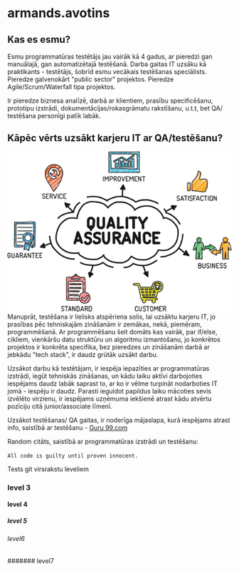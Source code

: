 # armands.avotins
## Kas es esmu?
Esmu programmatūras testētājs jau vairāk kā 4 gadus, ar pieredzi gan manuālajā, gan automatizētajā testēšanā.
Darba gaitas IT uzsāku kā praktikants - testētājs, šobrīd esmu vecākais testēšanas speciālists.
Pieredze galvenokārt "public sector" projektos.
Pieredze  Agile/Scrum/Waterfall tipa projektos.

Ir pieredze biznesa analīzē, darbā ar klientiem, prasību specificēšanu,  prototipu izstrādi, dokumentācijas/rokasgrāmatu rakstīšanu, u.t.t, bet QA/ testēšana  personīgi patīk labāk.

## Kāpēc vērts uzsākt karjeru IT ar QA/testēšanu?
![QA attēls](img/quality-assurance-graphic.png)
Manuprāt, testēšana ir lielisks atspēriena solis, lai uzsāktu karjeru IT, jo prasības pēc tehniskajām zināšanām ir zemākas, nekā, piemēram, programmēšanā.
Ar programmēšanu šeit domāts kas vairāk, par if/else, cikliem, vienkāršu datu struktūru un algoritmu izmantošanu, jo konkrētos projektos ir konkrēta specifika, bez pieredzes un zināšanām darbā ar jebkādu "tech stack", ir daudz grūtāk uzsākt darbu.

Uzsākot darbu kā testētājam, ir iespēja iepazīties ar programmatūras izstrādi, iegūt tehniskās zināšanas, un kādu laiku aktīvi darbojoties iespējams daudz labāk saprast to, ar ko ir vēlme turpināt nodarboties IT jomā - iespēju ir daudz.
Parasti ieguldot papildus laiku mācoties sevis izvēlēto virzienu, ir iespējams uzņēmuma iekšienē atrast kādu atvērtu pozīciju citā junior/associate līmenī.


Uzsākot testēšanas/ QA gaitas, ir noderīga mājaslapa, kurā iespējams atrast info, saistībā ar testēšanu -
[Guru 99.com](https://www.guru99.com/software-testing.html)

Random citāts, saistībā ar programmatūras izstrādi un testēšanu:

```All code is guilty until proven innocent. ```

Tests git virsrakstu leveliem
### level 3
#### level 4
##### level 5
###### level6
####### level7

